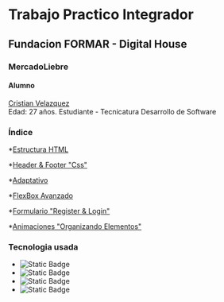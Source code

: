 
# Trabajo Practico Integrador 
## Fundacion FORMAR - Digital House 

### MercadoLiebre

#### Alumno

[Cristian Velazquez](https://github.com/cmk95R)  
 Edad: 27 años.
 Estudiante - Tecnicatura Desarrollo de Software

 ### Índice

*[Estructura HTML](https://github.com/cmk95R/TP_Mercado_Liebre/tree/Estructura_HTML)

*[Header & Footer "Css"](https://github.com/cmk95R/TP_Mercado_Liebre/tree/header_footer_css)

*[Adaptativo](https://github.com/cmk95R/TP_Mercado_Liebre/tree/adaptative)

*[FlexBox Avanzado](https://github.com/cmk95R/TP_Mercado_Liebre/tree/flexbox_advanced)

*[Formulario "Register & Login"](https://github.com/cmk95R/TP_Mercado_Liebre/tree/formularioylogin)

*[Animaciones "Organizando Elementos"](https://github.com/cmk95R/TP_Mercado_Liebre/tree/animaciones)


### Tecnologia usada
- ![Static Badge](https://img.shields.io/badge/CSS%2CHTML-blue)
- ![Static Badge](https://img.shields.io/badge/NodeJS-gold)
- ![Static Badge](https://img.shields.io/badge/JavaScript-yellow)
- ![Static Badge](https://img.shields.io/badge/Git-purple)



